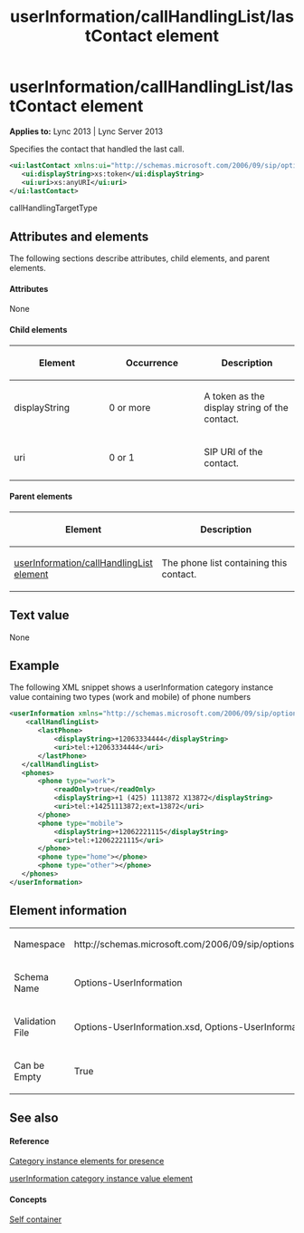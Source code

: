 ﻿---
title: userInformation/callHandlingList/lastContact element
TOCTitle: userInformation/callHandlingList/lastContact element
ms:assetid: b5298d2d-856c-4803-8ac0-5e03ef890fd8
ms:mtpsurl: https://msdn.microsoft.com/library/Dn438969(v=office.15)
ms:contentKeyID: 57094014
ms.date: 07/24/2014
mtps_version: v=office.15
dev_langs:
- xml
---

# userInformation/callHandlingList/lastContact element


**Applies to:** Lync 2013 | Lync Server 2013

Specifies the contact that handled the last call.

```xml
<ui:lastContact xmlns:ui="http://schemas.microsoft.com/2006/09/sip/options/userInformation" >
   <ui:displayString>xs:token</ui:displayString>
   <ui:uri>xs:anyURI</ui:uri>
</ui:lastContact>
```

callHandlingTargetType

## Attributes and elements

The following sections describe attributes, child elements, and parent elements.

#### Attributes

None

#### Child elements

<table>
<colgroup>
<col style="width: 33%" />
<col style="width: 33%" />
<col style="width: 33%" />
</colgroup>
<thead>
<tr class="header">
<th><p>Element</p></th>
<th><p>Occurrence</p></th>
<th><p>Description</p></th>
</tr>
</thead>
<tbody>
<tr class="odd">
<td><p>displayString</p></td>
<td><p>0 or more</p></td>
<td><p>A token as the display string of the contact.</p></td>
</tr>
<tr class="even">
<td><p>uri</p></td>
<td><p>0 or 1</p></td>
<td><p>SIP URI of the contact.</p></td>
</tr>
</tbody>
</table>


#### Parent elements

<table>
<colgroup>
<col style="width: 50%" />
<col style="width: 50%" />
</colgroup>
<thead>
<tr class="header">
<th><p>Element</p></th>
<th><p>Description</p></th>
</tr>
</thead>
<tbody>
<tr class="odd">
<td><p><a href="userinformation-callhandlinglist-element.md">userInformation/callHandlingList element</a></p></td>
<td><p>The phone list containing this contact.</p></td>
</tr>
</tbody>
</table>


## Text value

None

## Example

The following XML snippet shows a userInformation category instance value containing two types (work and mobile) of phone numbers

```xml
<userInformation xmlns="http://schemas.microsoft.com/2006/09/sip/options/userInformation">
    <callHandlingList>
       <lastPhone>
           <displayString>+12063334444</displayString>
           <uri>tel:+12063334444</uri>
       </lastPhone>
   </callHandlingList>
   <phones>
       <phone type="work">
           <readOnly>true</readOnly>
           <displayString>+1 (425) 1113872 X13872</displayString>
           <uri>tel:+14251113872;ext=13872</uri>
       </phone>
       <phone type="mobile">
           <displayString>+12062221115</displayString>
           <uri>tel:+12062221115</uri>
       </phone>
       <phone type="home"></phone>
       <phone type="other"></phone>
   </phones>
</userInformation>
```

## Element information

<table>
<colgroup>
<col style="width: 50%" />
<col style="width: 50%" />
</colgroup>
<tbody>
<tr class="odd">
<td><p>Namespace</p></td>
<td><p>http://schemas.microsoft.com/2006/09/sip/options/userInformation</p></td>
</tr>
<tr class="even">
<td><p>Schema Name</p></td>
<td><p>Options-UserInformation</p></td>
</tr>
<tr class="odd">
<td><p>Validation File</p></td>
<td><p>Options-UserInformation.xsd, Options-UserInformationtypes.xsd</p></td>
</tr>
<tr class="even">
<td><p>Can be Empty</p></td>
<td><p>True</p></td>
</tr>
</tbody>
</table>


## See also

#### Reference

[Category instance elements for presence](category-instance-elements-for-presence.md)

[userInformation category instance value element](userinformation-category-instance-value-element.md)

#### Concepts

[Self container](self-container.md)

